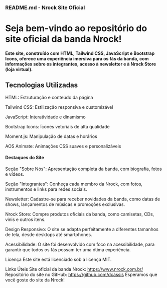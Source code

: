 <h3>README.md - Nrock Site Oficial</h3>
<h1>Seja bem-vindo ao repositório do site oficial da banda Nrock!</h1>

<h4>Este site, construído com HTML, Tailwind CSS, JavaScript e Bootstrap Icons, oferece uma experiência imersiva para os fãs da banda, com informações sobre os integrantes, acesso à newsletter e à Nrock Store (loja virtual).</h4>

<h2>Tecnologias Utilizadas</h2>
<p>HTML: Estruturação e conteúdo da página</p>
<p>Tailwind CSS: Estilização responsiva e customizável</p>
<p>JavaScript: Interatividade e dinamismo</p>
<p>Bootstrap Icons: Ícones vetoriais de alta qualidade</p>
<p>Moment.js: Manipulação de datas e horários</p>
<p>AOS Animate: Animações CSS suaves e personalizáveis</p>
<h4>Destaques do Site</h4>
<p>Seção "Sobre Nós": Apresentação completa da banda, com biografia, fotos e vídeos.</p>
<p>Seção "Integrantes": Conheça cada membro da Nrock, com fotos, instrumentos e links para redes sociais.</p>
<p>Newsletter: Cadastre-se para receber novidades da banda, como datas de shows, lançamentos de músicas e promoções exclusivas.</p>
<p>Nrock Store: Compre produtos oficiais da banda, como camisetas, CDs, vinis e outros itens.</p>
<p>Design Responsivo: O site se adapta perfeitamente a diferentes tamanhos de tela, desde desktops até smartphones.</p>
<p>Acessibilidade: O site foi desenvolvido com foco na acessibilidade, para garantir que todos os fãs possam ter uma ótima experiência.</p>

Licença
Este site está licenciado sob a licença MIT.

Links Úteis
Site oficial da banda Nrock: https://www.nrock.com.br/
Repositório do site no GitHub: https://github.com/dcassis
Esperamos que você goste do site da Nrock!
